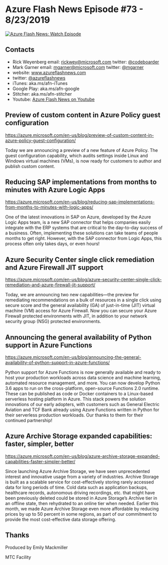 # Azure Flash News Episode #73 - 8/23/2019

[![Azure Flash News: Watch Episode](https://img.youtube.com/vi/K6FCRd9_Q00/0.jpg)](http://www.youtube.com/watch?v=K6FCRd9_Q00 "Azure Flash News: Episode 73")

## Contacts
* Rick Weyenberg  email: rickwey@microsoft.com twitter: [@codeboarder](https://www.twitter.com/codeboarder)
* Mark Garner email: mgarner@microsoft.com twitter: [@mgarner](https://www.twitter.com/mgarner)
* website: www.azureflashnews.com
* twitter: [@azureflashnews](https://www.twitter.com/azureflashnews)
* iTunes: aka.ms/afn-iTunes
* Google Play: aka.ms/afn-google
* Stitcher: aka.ms/afn-stitcher
* Youtube: [Azure Flash News on Youtube](https://www.youtube.com/channel/UCV6U_D4q7OxQaf0rFfEb6fQ)

## Preview of custom content in Azure Policy guest configuration
https://azure.microsoft.com/en-us/blog/preview-of-custom-content-in-azure-policy-guest-configuration/

Today we are announcing a preview of a new feature of Azure Policy. The guest configuration capability, which audits settings inside Linux and Windows virtual machines (VMs), is now ready for customers to author and publish custom content.

## Reducing SAP implementations from months to minutes with Azure Logic Apps
https://azure.microsoft.com/en-us/blog/reducing-sap-implementations-from-months-to-minutes-with-logic-apps/

One of the latest innovations in SAP on Azure, developed by the Azure Logic Apps team, is a new SAP connector that helps companies easily integrate with the ERP systems that are critical to the day-to-day success of a business. Often, implementing these solutions can take teams of people months to get right. However, with the SAP connector from Logic Apps, this process often only takes days, or even hours!

## Azure Security Center single click remediation and Azure Firewall JIT support
https://azure.microsoft.com/en-us/blog/azure-security-center-single-click-remediation-and-azure-firewall-jit-support/

Today, we are announcing two new capabilities—the preview for remediating recommendations on a bulk of resources in a single click using secure score and the general availability (GA) of just-in-time (JIT) virtual machine (VM) access for Azure Firewall. Now you can secure your Azure Firewall protected environments with JIT, in addition to your network security group (NSG) protected environments.

## Announcing the general availability of Python support in Azure Functions
https://azure.microsoft.com/en-us/blog/announcing-the-general-availability-of-python-support-in-azure-functions/

Python support for Azure Functions is now generally available and ready to host your production workloads across data science and machine learning, automated resource management, and more. You can now develop Python 3.6 apps to run on the cross-platform, open-source Functions 2.0 runtime. These can be published as code or Docker containers to a Linux-based serverless hosting platform in Azure. This stack powers the solution innovations of our early adopters, with customers such as General Electric Aviation and TCF Bank already using Azure Functions written in Python for their serverless production workloads. Our thanks to them for their continued partnership!

## Azure Archive Storage expanded capabilities: faster, simpler, better
https://azure.microsoft.com/en-us/blog/azure-archive-storage-expanded-capabilities-faster-simpler-better/

Since launching Azure Archive Storage, we have seen unprecedented interest and innovative usage from a variety of industries. Archive Storage is built as a scalable service for cost-effectively storing rarely accessed data for long periods of time. Cold data such as application backups, healthcare records, autonomous driving recordings, etc. that might have been previously deleted could be stored in Azure Storage’s Archive tier in an offline state, then rehydrated to an online tier when needed. Earlier this month, we made Azure Archive Storage even more affordable by reducing prices by up to 50 percent in some regions, as part of our commitment to provide the most cost-effective data storage offering.

## Thanks
Produced by Emily Mackmiller

MTC Facility
